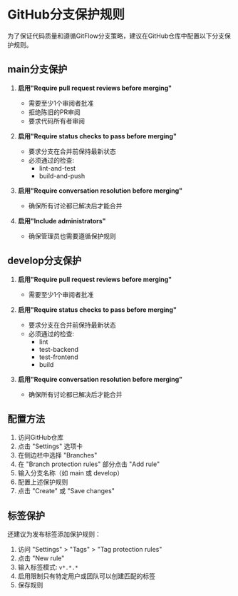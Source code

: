 # GitHub分支保护规则

为了保证代码质量和遵循GitFlow分支策略，建议在GitHub仓库中配置以下分支保护规则。

## main分支保护

1. **启用"Require pull request reviews before merging"**
   - 需要至少1个审阅者批准
   - 拒绝陈旧的PR审阅
   - 要求代码所有者审阅

2. **启用"Require status checks to pass before merging"**
   - 要求分支在合并前保持最新状态
   - 必须通过的检查:
     - lint-and-test
     - build-and-push

3. **启用"Require conversation resolution before merging"**
   - 确保所有讨论都已解决后才能合并

4. **启用"Include administrators"**
   - 确保管理员也需要遵循保护规则

## develop分支保护

1. **启用"Require pull request reviews before merging"**
   - 需要至少1个审阅者批准

2. **启用"Require status checks to pass before merging"**
   - 要求分支在合并前保持最新状态
   - 必须通过的检查:
     - lint
     - test-backend
     - test-frontend
     - build

3. **启用"Require conversation resolution before merging"**
   - 确保所有讨论都已解决后才能合并

## 配置方法

1. 访问GitHub仓库
2. 点击 "Settings" 选项卡
3. 在侧边栏中选择 "Branches"
4. 在 "Branch protection rules" 部分点击 "Add rule"
5. 输入分支名称（如 main 或 develop）
6. 配置上述保护规则
7. 点击 "Create" 或 "Save changes"

## 标签保护

还建议为发布标签添加保护规则：

1. 访问 "Settings" > "Tags" > "Tag protection rules"
2. 点击 "New rule"
3. 输入标签模式: `v*.*.*`
4. 启用限制只有特定用户或团队可以创建匹配的标签
5. 保存规则 